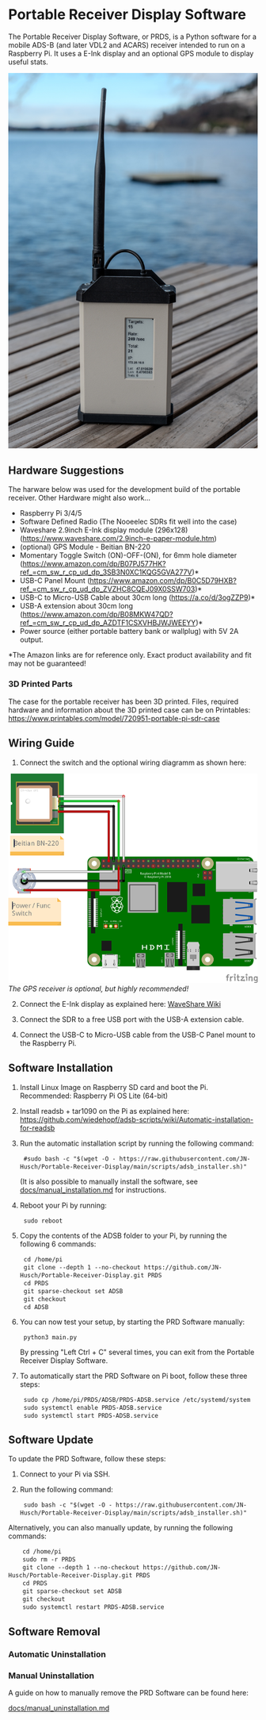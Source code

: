 # Portable Receiver Display Software

The Portable Receiver Display Software, or PRDS, is a Python software for a mobile ADS-B (and later VDL2 and ACARS) receiver intended to run on a Raspberry Pi. It uses a E-Ink display and an optional GPS module to display useful stats.

![Image of a portable receiver](images/img1.jpeg)

## Hardware Suggestions

The harware below was used for the development build of the portable receiver. Other Hardware might also work...

- Raspberry Pi 3/4/5
- Software Defined Radio (The Nooeelec SDRs fit well into the case)
- Waveshare 2.9inch E-Ink display module (296x128) (https://www.waveshare.com/2.9inch-e-paper-module.htm)
- (optional) GPS Module - Beitian BN-220
- Momentary Toggle Switch (ON)-OFF-(ON), for 6mm hole diameter (https://www.amazon.com/dp/B07PJ577HK?ref_=cm_sw_r_cp_ud_dp_3SB3N0XC1KQG5GVA277V)*
- USB-C Panel Mount (https://www.amazon.com/dp/B0C5D79HXB?ref_=cm_sw_r_cp_ud_dp_ZVZHC8CQEJ09X0SSW703)*
- USB-C to Micro-USB Cable about 30cm long (https://a.co/d/3ogZZP9)*
- USB-A extension about 30cm long (https://www.amazon.com/dp/B08MKW47QD?ref_=cm_sw_r_cp_ud_dp_AZDTF1CSXVHBJWJWEEYY)*
- Power source (either portable battery bank or wallplug) with 5V 2A output.

*The Amazon links are for reference only. Exact product availability and fit may not be guaranteed!

### 3D Printed Parts

The case for the portable receiver has been 3D printed. Files, required hardware and information about the 3D printed case can be on Printables: https://www.printables.com/model/720951-portable-pi-sdr-case


## Wiring Guide

1. Connect the switch and the optional wiring diagramm as shown here:

![Wiring Diagramm](images/wiring.png)
_The GPS receiver is optional, but highly recommended!_

2. Connect the E-Ink display as explained here: [WaveShare Wiki](https://www.waveshare.com/wiki/2.9inch_e-Paper_Module_Manual#Working_With_Raspberry_Pi)

3. Connect the SDR to a free USB port with the USB-A extension cable.

4. Connect the USB-C to Micro-USB cable from the USB-C Panel mount to the Raspberry Pi.


## Software Installation

1. Install Linux Image on Raspberry SD card and boot the Pi.
Recommended: Raspberry Pi OS Lite (64-bit)


2. Install readsb + tar1090 on the Pi as explained here: https://github.com/wiedehopf/adsb-scripts/wiki/Automatic-installation-for-readsb

3. Run the automatic installation script by running the following command:

   		#sudo bash -c "$(wget -O - https://raw.githubusercontent.com/JN-Husch/Portable-Receiver-Display/main/scripts/adsb_installer.sh)"

	(It is also possible to manually install the software, see [docs/manual_installation.md](docs/manual_installation.md) for instructions.


4. Reboot your Pi by running:

		sudo reboot


5. Copy the contents of the ADSB folder to your Pi, by running the following 6 commands:

		cd /home/pi
		git clone --depth 1 --no-checkout https://github.com/JN-Husch/Portable-Receiver-Display.git PRDS
		cd PRDS
		git sparse-checkout set ADSB
		git checkout
		cd ADSB


6. You can now test your setup, by starting the PRD Software manually:

  		python3 main.py

	By pressing "Left Ctrl + C" several times, you can exit from the Portable Receiver Display Software.

7. To automatically start the PRD Software on Pi boot, follow these three steps:

		sudo cp /home/pi/PRDS/ADSB/PRDS-ADSB.service /etc/systemd/system
		sudo systemctl enable PRDS-ADSB.service
		sudo systemctl start PRDS-ADSB.service

## Software Update

To update the PRD Software, follow these steps:

1. Connect to your Pi via SSH.

2. Run the following command:

   		sudo bash -c "$(wget -O - https://raw.githubusercontent.com/JN-Husch/Portable-Receiver-Display/main/scripts/adsb_installer.sh)"

Alternatively, you can also manually update, by running the following commands:

		cd /home/pi
		sudo rm -r PRDS
		git clone --depth 1 --no-checkout https://github.com/JN-Husch/Portable-Receiver-Display.git PRDS
		cd PRDS
		git sparse-checkout set ADSB
		git checkout
		sudo systemctl restart PRDS-ADSB.service

## Software Removal

### Automatic Uninstallation


### Manual Uninstallation

A guide on how to manually remove the PRD Software can be found here:

[docs/manual_uninstallation.md](docs/manual_uninstallation.md)

